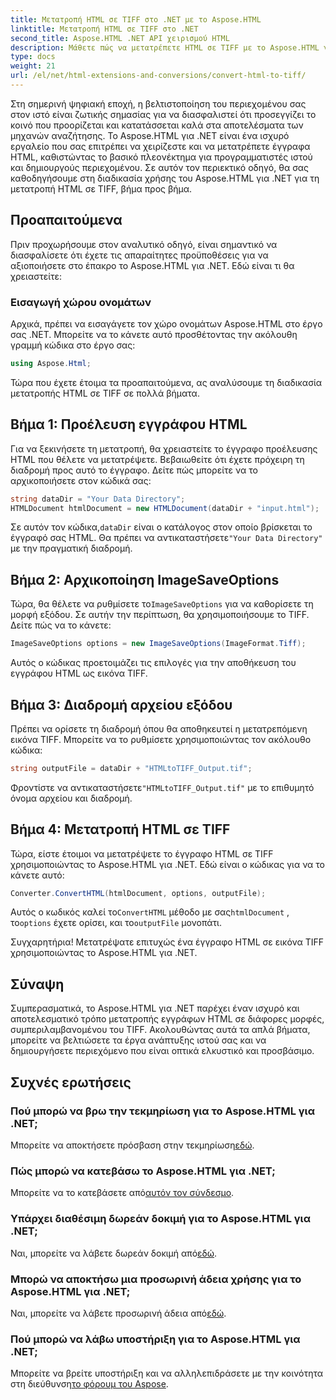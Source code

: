 ```yaml
---
title: Μετατροπή HTML σε TIFF στο .NET με το Aspose.HTML
linktitle: Μετατροπή HTML σε TIFF στο .NET
second_title: Aspose.HTML .NET API χειρισμού HTML
description: Μάθετε πώς να μετατρέπετε HTML σε TIFF με το Aspose.HTML για .NET. Ακολουθήστε τον βήμα προς βήμα οδηγό μας για αποτελεσματική βελτιστοποίηση περιεχομένου ιστού.
type: docs
weight: 21
url: /el/net/html-extensions-and-conversions/convert-html-to-tiff/
---
```


Στη σημερινή ψηφιακή εποχή, η βελτιστοποίηση του περιεχομένου σας στον ιστό είναι ζωτικής σημασίας για να διασφαλιστεί ότι προσεγγίζει το κοινό που προορίζεται και κατατάσσεται καλά στα αποτελέσματα των μηχανών αναζήτησης. Το Aspose.HTML για .NET είναι ένα ισχυρό εργαλείο που σας επιτρέπει να χειρίζεστε και να μετατρέπετε έγγραφα HTML, καθιστώντας το βασικό πλεονέκτημα για προγραμματιστές ιστού και δημιουργούς περιεχομένου. Σε αυτόν τον περιεκτικό οδηγό, θα σας καθοδηγήσουμε στη διαδικασία χρήσης του Aspose.HTML για .NET για τη μετατροπή HTML σε TIFF, βήμα προς βήμα.

## Προαπαιτούμενα

Πριν προχωρήσουμε στον αναλυτικό οδηγό, είναι σημαντικό να διασφαλίσετε ότι έχετε τις απαραίτητες προϋποθέσεις για να αξιοποιήσετε στο έπακρο το Aspose.HTML για .NET. Εδώ είναι τι θα χρειαστείτε:

### Εισαγωγή χώρου ονομάτων

Αρχικά, πρέπει να εισαγάγετε τον χώρο ονομάτων Aspose.HTML στο έργο σας .NET. Μπορείτε να το κάνετε αυτό προσθέτοντας την ακόλουθη γραμμή κώδικα στο έργο σας:

```csharp
using Aspose.Html;
```

Τώρα που έχετε έτοιμα τα προαπαιτούμενα, ας αναλύσουμε τη διαδικασία μετατροπής HTML σε TIFF σε πολλά βήματα.

## Βήμα 1: Προέλευση εγγράφου HTML

Για να ξεκινήσετε τη μετατροπή, θα χρειαστείτε το έγγραφο προέλευσης HTML που θέλετε να μετατρέψετε. Βεβαιωθείτε ότι έχετε πρόχειρη τη διαδρομή προς αυτό το έγγραφο. Δείτε πώς μπορείτε να το αρχικοποιήσετε στον κώδικά σας:

```csharp
string dataDir = "Your Data Directory";
HTMLDocument htmlDocument = new HTMLDocument(dataDir + "input.html");
```

 Σε αυτόν τον κώδικα,`dataDir` είναι ο κατάλογος στον οποίο βρίσκεται το έγγραφό σας HTML. Θα πρέπει να αντικαταστήσετε`"Your Data Directory"` με την πραγματική διαδρομή.

## Βήμα 2: Αρχικοποίηση ImageSaveOptions

 Τώρα, θα θέλετε να ρυθμίσετε το`ImageSaveOptions` για να καθορίσετε τη μορφή εξόδου. Σε αυτήν την περίπτωση, θα χρησιμοποιήσουμε το TIFF. Δείτε πώς να το κάνετε:

```csharp
ImageSaveOptions options = new ImageSaveOptions(ImageFormat.Tiff);
```

Αυτός ο κώδικας προετοιμάζει τις επιλογές για την αποθήκευση του εγγράφου HTML ως εικόνα TIFF.

## Βήμα 3: Διαδρομή αρχείου εξόδου

Πρέπει να ορίσετε τη διαδρομή όπου θα αποθηκευτεί η μετατρεπόμενη εικόνα TIFF. Μπορείτε να το ρυθμίσετε χρησιμοποιώντας τον ακόλουθο κώδικα:

```csharp
string outputFile = dataDir + "HTMLtoTIFF_Output.tif";
```

 Φροντίστε να αντικαταστήσετε`"HTMLtoTIFF_Output.tif"` με το επιθυμητό όνομα αρχείου και διαδρομή.

## Βήμα 4: Μετατροπή HTML σε TIFF

Τώρα, είστε έτοιμοι να μετατρέψετε το έγγραφο HTML σε TIFF χρησιμοποιώντας το Aspose.HTML για .NET. Εδώ είναι ο κώδικας για να το κάνετε αυτό:

```csharp
Converter.ConvertHTML(htmlDocument, options, outputFile);
```

 Αυτός ο κωδικός καλεί το`ConvertHTML` μέθοδο με σας`htmlDocument` , το`options` έχετε ορίσει, και το`outputFile` μονοπάτι.

Συγχαρητήρια! Μετατρέψατε επιτυχώς ένα έγγραφο HTML σε εικόνα TIFF χρησιμοποιώντας το Aspose.HTML για .NET.

## Σύναψη

Συμπερασματικά, το Aspose.HTML για .NET παρέχει έναν ισχυρό και αποτελεσματικό τρόπο μετατροπής εγγράφων HTML σε διάφορες μορφές, συμπεριλαμβανομένου του TIFF. Ακολουθώντας αυτά τα απλά βήματα, μπορείτε να βελτιώσετε τα έργα ανάπτυξης ιστού σας και να δημιουργήσετε περιεχόμενο που είναι οπτικά ελκυστικό και προσβάσιμο.

## Συχνές ερωτήσεις

### Πού μπορώ να βρω την τεκμηρίωση για το Aspose.HTML για .NET;
 Μπορείτε να αποκτήσετε πρόσβαση στην τεκμηρίωση[εδώ](https://reference.aspose.com/html/net/).

### Πώς μπορώ να κατεβάσω το Aspose.HTML για .NET;
 Μπορείτε να το κατεβάσετε από[αυτόν τον σύνδεσμο](https://releases.aspose.com/html/net/).

### Υπάρχει διαθέσιμη δωρεάν δοκιμή για το Aspose.HTML για .NET;
 Ναι, μπορείτε να λάβετε δωρεάν δοκιμή από[εδώ](https://releases.aspose.com/).

### Μπορώ να αποκτήσω μια προσωρινή άδεια χρήσης για το Aspose.HTML για .NET;
Ναι, μπορείτε να λάβετε προσωρινή άδεια από[εδώ](https://purchase.aspose.com/temporary-license/).

### Πού μπορώ να λάβω υποστήριξη για το Aspose.HTML για .NET;
 Μπορείτε να βρείτε υποστήριξη και να αλληλεπιδράσετε με την κοινότητα στη διεύθυνση[το φόρουμ του Aspose](https://forum.aspose.com/).